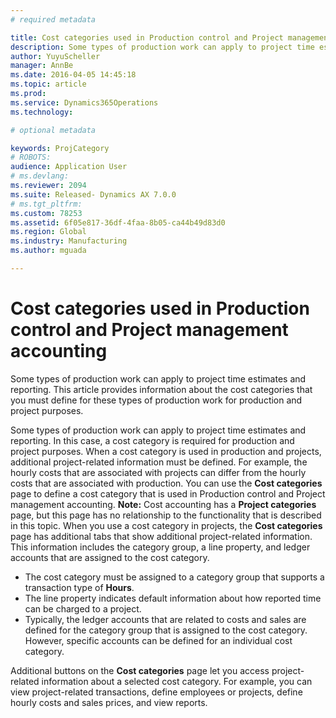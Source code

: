 ```yaml
---
# required metadata

title: Cost categories used in Production control and Project management accounting | Microsoft Docs
description: Some types of production work can apply to project time estimates and reporting. This article provides information about the cost categories that you must define for these types of production work for production and project purposes.
author: YuyuScheller
manager: AnnBe
ms.date: 2016-04-05 14:45:18
ms.topic: article
ms.prod: 
ms.service: Dynamics365Operations
ms.technology: 

# optional metadata

keywords: ProjCategory
# ROBOTS: 
audience: Application User
# ms.devlang: 
ms.reviewer: 2094
ms.suite: Released- Dynamics AX 7.0.0
# ms.tgt_pltfrm: 
ms.custom: 78253
ms.assetid: 6f05e817-36df-4faa-8b05-ca44b49d83d0
ms.region: Global
ms.industry: Manufacturing
ms.author: mguada

---
```


# Cost categories used in Production control and Project management accounting

Some types of production work can apply to project time estimates and reporting. This article provides information about the cost categories that you must define for these types of production work for production and project purposes.

Some types of production work can apply to project time estimates and reporting. In this case, a cost category is required for production and project purposes. When a cost category is used in production and projects, additional project-related information must be defined. For example, the hourly costs that are associated with projects can differ from the hourly costs that are associated with production. You can use the **Cost categories** page to define a cost category that is used in Production control and Project management accounting. **Note:** Cost accounting has a **Project categories** page, but this page has no relationship to the functionality that is described in this topic. When you use a cost category in projects, the **Cost categories** page has additional tabs that show additional project-related information. This information includes the category group, a line property, and ledger accounts that are assigned to the cost category.

-   The cost category must be assigned to a category group that supports a transaction type of **Hours**.
-   The line property indicates default information about how reported time can be charged to a project.
-   Typically, the ledger accounts that are related to costs and sales are defined for the category group that is assigned to the cost category. However, specific accounts can be defined for an individual cost category.

Additional buttons on the **Cost categories** page let you access project-related information about a selected cost category. For example, you can view project-related transactions, define employees or projects, define hourly costs and sales prices, and view reports.

